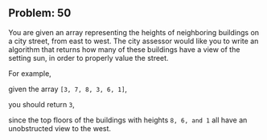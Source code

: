 Problem: 50
---
You are given an array representing the heights of neighboring buildings on
a city street, from east to west.
The city assessor would like you to write an algorithm that returns
how many of these buildings have a view of the setting sun,
in order to properly value the street.

For example,

given the array `[3, 7, 8, 3, 6, 1]`,

you should return `3`,

since the top floors of the buildings with heights
`8, 6, and 1` all have an unobstructed view to the west.
